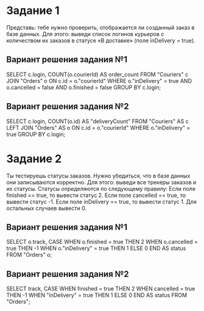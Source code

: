 # Задание 1
Представь: тебе нужно проверить, отображается ли созданный заказ в базе данных.
Для этого: выведи список логинов курьеров с количеством их заказов в статусе «В доставке» (поле inDelivery = true). 

## Вариант решения задания №1
SELECT c.login, COUNT(o.courierId) AS order_count
FROM "Couriers" c
JOIN "Orders" o ON c.id = o."courierId"
WHERE o."inDelivery" = true AND o.cancelled = false AND o.finished = false
GROUP BY c.login;

## Вариант решения задания №2
  SELECT c.login, COUNT(o.id) AS "deliveryCount" 
  FROM "Couriers" AS c 
  LEFT JOIN "Orders" AS o ON c.id = o."courierId" 
  WHERE o."inDelivery" = true 
  GROUP BY c.login;


# Задание 2
Ты тестируешь статусы заказов. Нужно убедиться, что в базе данных они записываются корректно.
Для этого: выведи все трекеры заказов и их статусы. 
Статусы определяются по следующему правилу:
Если поле finished == true, то вывести статус 2.
Если поле canсelled == true, то вывести статус -1.
Если поле inDelivery == true, то вывести статус 1.
Для остальных случаев вывести 0.

## Вариант решения задания №1
SELECT o.track,
       CASE
           WHEN o.finished = true THEN 2
           WHEN o.cancelled = true THEN -1
           WHEN o."inDelivery" = true THEN 1
           ELSE 0
       END AS status
FROM "Orders" o;

## Вариант решения задания №2
   SELECT track, 
      CASE 
    WHEN finished = true THEN 2 
    WHEN cancelled = true THEN -1 
    WHEN "inDelivery" = true THEN 1 
    ELSE 0 END AS status 
   FROM "Orders";